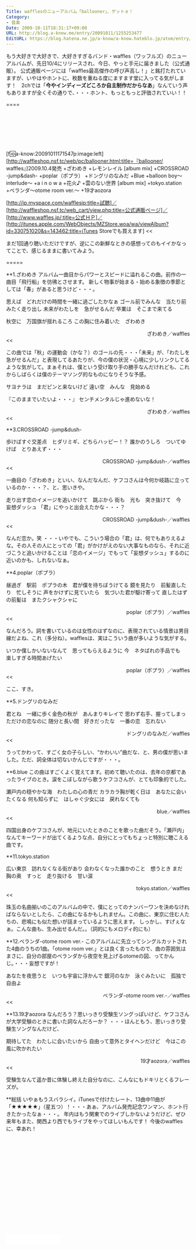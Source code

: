 ```yaml
---
Title: wafflesのニューアルバム「ballooner」、ゲットォ！
Category:
- 音楽
Date: 2009-10-11T18:31:17+09:00
URL: http://blog.a-know.me/entry/20091011/1255253477
EditURL: https://blog.hatena.ne.jp/a-know/a-know.hateblo.jp/atom/entry/12921228815727979938
---
```


もう大好きで大好きで、大好きすぎるバンド・waffles（ワッフルズ）のニューアルバムが、先日10/4にリリースされ、今日、やっと手元に届きました（公式通販）。
公式通販ページには「waffles最高傑作の呼び声高し！」と銘打たれていますが、いやはやホントに、枚数を重ねる度にますます堂に入ってる気がします！　2chでは「<span style="font-weight:bold;">今やインディーズどころか自主制作だからなあ</span>」なんていう声もありますが全くその通りで、・・・ホント、もっともっと評価されていい！！

====

<script async src="//pagead2.googlesyndication.com/pagead/js/adsbygoogle.js"></script>
<!-- article-top -->
<ins class="adsbygoogle"
     style="display:inline-block;width:728px;height:90px"
     data-ad-client="ca-pub-3463034538369189"
     data-ad-slot="8367620130"></ins>
<script>
(adsbygoogle = window.adsbygoogle || []).push({});
</script>


>>
[f:id:a-know:20091011171547p:image:left][http://waffleshop.nsf.tc/web/pc/ballooner.html:title=『ballooner/ waffles』]2009.10.4発売
+ざわめき
+レモンレイル [album mix]
+CROSSROAD -jump&dash-
+poplar（ポプラ）
+ドングリのなみだ
+Blue
+balloon boy〜interlude〜
+a i n o w a
+花火♪
+雲のない世界 [album mix]
+tokyo.station
+ベランダ〜otome room ver.〜
+19才aozora

[http://jp.myspace.com/wafflesjp:title=試聴]／[http://waffleshop.nsf.tc/web_cart/view.php:title=公式通販ページ]／[http://www.waffles.jp/:title=公式ＨＰ]／[http://itunes.apple.com/WebObjects/MZStore.woa/wa/viewAlbum?id=330751020&s=143462:title=iTunes Storeでも買えます]
<<


まだ1回通り聴いただけですが、逆にこの新鮮なときの感想ってのもイイかなってことで、感じるままに書いてみよう。

=====

**1.ざわめき
アルバム一曲目からパワーとスピードに溢れるこの曲。前作の一曲目「飛行船」を彷彿とさせます。
新しく物事が始まる・始める象徴の季節としては「春」があると思うけど・・・。

>>
思えば　どれだけの時間を一緒に過ごしたかなぁ
ゴール前でみんな　当たり前みたく走り出し
未来がわたしを　急がせるんだ
卒業は　そこまで来てる


秋空に　万国旗が揺れるころ
この胸に住み着いた　ざわめき
<div align=right>ざわめき／waffles</div>
<<

この曲では「秋」の運動会（かな？）のゴールの先・・・「未来」が、「わたしを　急がせるんだ」と表現してるあたりが、今の僕の状況・心境に少しリンクしてるような気がして。まぁそれは、僕という受け取り手の勝手なんだけれども、これからしばらくは僕のテーマソング的なものになりそうな予感。

>>
サヨナラは　まだピンと来ないけど
遠い空　みんな　見始める


『このままでいたいよ・・・』
センチメンタルじゃ進めないな！
<div align=right>ざわめき／waffles</div>
<<


**3.CROSSROAD -jump&dush-
>>
歩けばすぐ交差点　ヒダリミギ、どちらハッピー！？
誰かのうしろ　ついてゆけば　とりあえず・・・
<div align=right>CROSSROAD -jump&dush-／waffles</div>
<<


一曲目の「ざわめき」といい、なんだなんだ、ケフコさんは今何か岐路に立っているのか・・・？、と、思いきや。


>>
走り出す恋のイメージを追いかけて　跳ぶから
街も　光も　突き抜けて　今　妄想ダッシュ
「君」にやっと出会えたかな・・・？
<div align=right>CROSSROAD -jump&dush-／waffles</div>
<<


なんだ恋か。笑
・・・いやでも、こういう場合の「君」は、何でもありえるよな。その人その人にとっての「君」がかけがえのない大事なものなら、それに近づこうと追いかけることは「恋のイメージ」でもって「妄想ダッシュ」するのに近いのかも、しれないなぁ。


**4.poplar（ポプラ）
>>
昼過ぎ　駅前　ポプラの木　君が僕を待ちぼうけてる
鏡を見たり　前髪直したり　忙しそうに
声をかけずに見ていたら　気づいた君が駆け寄って
直したはずの前髪は　またクシャクシャに
<div align=right>poplar（ポプラ）／waffles</div>
<<


なんだろう。詞を書いているのは女性のはずなのに、表現されている情景は男目線だよね、これ（多分ね）。wafflesは、実はこういう曲が多いような気がする。


>>
いつか僕しかいないなんて　思ってもらえるように
今　ネタばれの手品でも　楽しすぎる時間あげたい
<div align=right>poplar（ポプラ）／waffles</div>
<<


ここ、すき。


**5.ドングリのなみだ
>>
君とね　一緒に歩く金色の秋が　あんまりキレイで
思わず右手、握ってしまっただけの恋なのに
随分と長い間　好きだったな　一番の恋　忘れない
<div align=right>ドングリのなみだ／waffles</div>
<<


うってかわって、すごく女の子らしい、“かわいい”曲だな、と、男の僕が思いました。ただ、詞全体は切ないかんじですが・・・。


**6.blue
この曲はすごくよく覚えてます。初めて聴いたのは、去年の京都であったライブのとき。涙をこぼしながら歌うケフコさんが、とても印象的でした。


>>
瀬戸内の穏やかな海　わたしの心の青だ
カラカラ胸が乾く日は　あなたに会いたくなる
何も知らずに　はしゃぐ少女には　戻れなくても
<div align=right>blue／waffles</div>
<<


四国出身のケフコさんが、地元にいたときのことを歌った曲だそう。「瀬戸内」なんてキーワードが出てくるような点、自分にとってもちょっと特別に聴こえる曲です。


**11.tokyo.station
>>
広い東京　訪れなくなる街があり
会わなくなった誰かのこと　想うとき
まだ　胸の奥　すっと　走り抜ける　甘い涙
<div align=right>tokyo.station／waffles</div>
<<


珠玉の名曲揃いのこのアルバムの中で、僕にとってのナンバーワンを決めなければならないとしたら、この曲になるかもしれません。この曲に、東京に住む人たちの、悲鳴にも似た想いが詰まっているように思えます。
しっかし、すげぇなぁ。こんな曲も、生み出せるんだ。。（詞的にもメロディ的にも）


**12.ベランダ-otome room ver.-
このアルバムに先立ってシングルカットされた4曲のうちの1曲。「otome room ver.」とは良く言ったもので、曲の雰囲気はまさに、自分の部屋のベランダから夜空を見上げるotomeの図、ってかんじ。・・・妄想ですが！


>>
あなたを夜思うと　いつも宇宙に浮かんで
銀河のなか　泳ぐみたいに　孤独で自由よ
<div align=right>ベランダ-otome room ver.-／waffles</div>
<<


**13.19才aozora
なんだろう？思いっきり受験生ソングっぽいけど、ケフコさんが大学受験のときに書いた詞なんだろーか？
・・・ほんともう、思いっきり受験生ソングなんだけど、


>>
期待してた　わたしに会いたいから
自由って意外とタイヘンだけど　今はこの風に吹かれたい
<div align=right>19才aozora／waffles</div>
<<


受験生なんて遥か昔に体験し終えた自分なのに、こんなにもドキリとくるフレーズが。



**総括
いやぁもうスバラシイ。iTunesで付けたレート、13曲中11曲が「★★★★★」（星五つ）！・・・あぁ、アルバム発売記念ワンマン、ホント行きたかったなぁ・・・。
年内はもう関東でのライブしかないようだけど、ぜひ来年もまた、関西より西でもライブをやってほしいもんです！
今後のwafflesに、幸あれ！


<script async src="//pagead2.googlesyndication.com/pagead/js/adsbygoogle.js"></script>
<!-- article-bottom2 -->
<ins class="adsbygoogle"
     style="display:inline-block;width:300px;height:250px"
     data-ad-client="ca-pub-3463034538369189"
     data-ad-slot="5274552934"></ins>
<script>
(adsbygoogle = window.adsbygoogle || []).push({});
</script>


<iframe src="//blog.hatena.ne.jp/a-know/a-know.hateblo.jp/subscribe/iframe" allowtransparency="true" frameborder="0" scrolling="no" width="150" height="28"></iframe>
